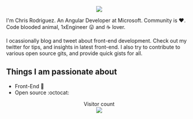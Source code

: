 <div align="center">
  <img src="[https://giphy.com/embed/10zxDv7Hv5RF9C](https://th.bing.com/th/id/R.98683a77ec0f8a7c1cfd3313be970c38?rik=K0RpcLS25daiVg&riu=http%3a%2f%2fcdn.wallpapersafari.com%2f11%2f33%2fEaO4ew.gif&ehk=NWP3%2fXG6OU2ASmnOcEWDD7geKTDr9BtXC020pB6PXZo%3d&risl=1&pid=ImgRaw&r=0)"  >
</div>

I'm Chris Rodriguez. An Angular Developer at Microsoft. Community is :heart:. Code blooded animal, 1xEngineer :stuck_out_tongue: and :coffee: lover. 

I ocassionally blog and tweet about front-end development. Check out my twitter for tips, and insights in latest front-end. I also try to contribute to various open source gits, and provide quick gists for all.


## Things I am passionate about

- Front-End :robot:
- Open source :octocat:

<p align="center"> 
  Visitor count<br>
  <img src="https://profile-counter.glitch.me/chriseugenerodriguez/count.svg" />
</p>


<!--
**chriseugenerodriguez/chriseugenerodriguez** is a ✨ _special_ ✨ repository because its `README.md` (this file) appears on your GitHub profile.

Here are some ideas to get you started:

- 🔭 I’m currently working on ...
- 🌱 I’m currently learning ...
- 👯 I’m looking to collaborate on ...
- 🤔 I’m looking for help with ...
- 💬 Ask me about ...
- 📫 How to reach me: ...
- 😄 Pronouns: ...
- ⚡ Fun fact: ...
-->
